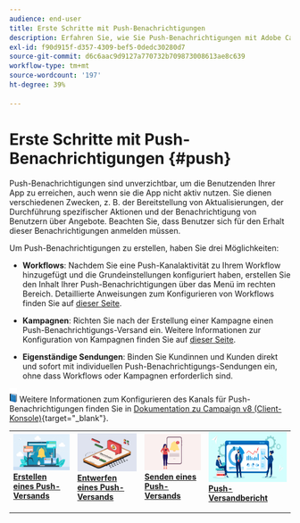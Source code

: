 ```yaml
---
audience: end-user
title: Erste Schritte mit Push-Benachrichtigungen
description: Erfahren Sie, wie Sie Push-Benachrichtigungen mit Adobe Campaign Web erstellen und senden
exl-id: f90d915f-d357-4309-bef5-0dedc30280d7
source-git-commit: d6c6aac9d9127a770732b709873008613ae8c639
workflow-type: tm+mt
source-wordcount: '197'
ht-degree: 39%

---
```


# Erste Schritte mit Push-Benachrichtigungen {#push}

Push-Benachrichtigungen sind unverzichtbar, um die Benutzenden Ihrer App zu erreichen, auch wenn sie die App nicht aktiv nutzen. Sie dienen verschiedenen Zwecken, z. B. der Bereitstellung von Aktualisierungen, der Durchführung spezifischer Aktionen und der Benachrichtigung von Benutzern über Angebote. Beachten Sie, dass Benutzer sich für den Erhalt dieser Benachrichtigungen anmelden müssen.

Um Push-Benachrichtigungen zu erstellen, haben Sie drei Möglichkeiten:

* **Workflows**: Nachdem Sie eine Push-Kanalaktivität zu Ihrem Workflow hinzugefügt und die Grundeinstellungen konfiguriert haben, erstellen Sie den Inhalt Ihrer Push-Benachrichtigungen über das Menü im rechten Bereich. Detaillierte Anweisungen zum Konfigurieren von Workflows finden Sie auf [dieser Seite](../workflows/gs-workflows.md).

* **Kampagnen**: Richten Sie nach der Erstellung einer Kampagne einen Push-Benachrichtigungs-Versand ein. Weitere Informationen zur Konfiguration von Kampagnen finden Sie auf [dieser Seite](../campaigns/gs-campaigns.md).

* **Eigenständige Sendungen**: Binden Sie Kundinnen und Kunden direkt und sofort mit individuellen Push-Benachrichtigungs-Sendungen ein, ohne dass Workflows oder Kampagnen erforderlich sind.

![](../assets/do-not-localize/book.png) Weitere Informationen zum Konfigurieren des Kanals für Push-Benachrichtigungen finden Sie in [ Dokumentation zu Campaign v8 (Client-Konsole)](https://experienceleague.adobe.com/docs/campaign/campaign-v8/campaigns/send/push.html?lang=de){target="_blank"}.

<table style="table-layout:fixed"><tr style="border: 0;">
<td>
<a href="create-push.md">
<img alt="Erstellen eines Push-Versands" src="assets/do-not-localize/push_create.jpeg">
</a>
<div><a href="create-push.md"><strong>Erstellen eines Push-Versands</strong>
</div>
<p>
</td>
<td>
<a href="content-push.md">
<img alt="Entwerfen eines Push-Versands" src="assets/do-not-localize/push_design.jpeg">
</a>
<div>
<a href="content-push.md"><strong>Entwerfen eines Push-Versands<strong></strong></a>
</div>
<p></td>
<td>
<a href="send-push.md">
<img alt="Senden eines Push-Versands" src="assets/do-not-localize/push_send.jpeg">
</a>
<div>
<a href="send-push.md"><strong>Senden eines Push-Versands</strong></a>
</div>
<p>
</td>
<td>
<a href="send-push.md">
<img alt="Push-Versandbericht" src="assets/do-not-localize/push_report.jpeg">
</a>
<div>
<a href="send-push.md"><strong>Push-Versandbericht</strong></a>
</div>
<p>
</td>
</tr></table>